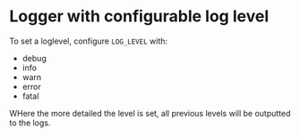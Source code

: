 # Logger with configurable log level

To set a loglevel, configure `LOG_LEVEL` with:

- debug
- info
- warn
- error
- fatal

WHere the more detailed the level is set, all previous levels will be outputted to the logs.
